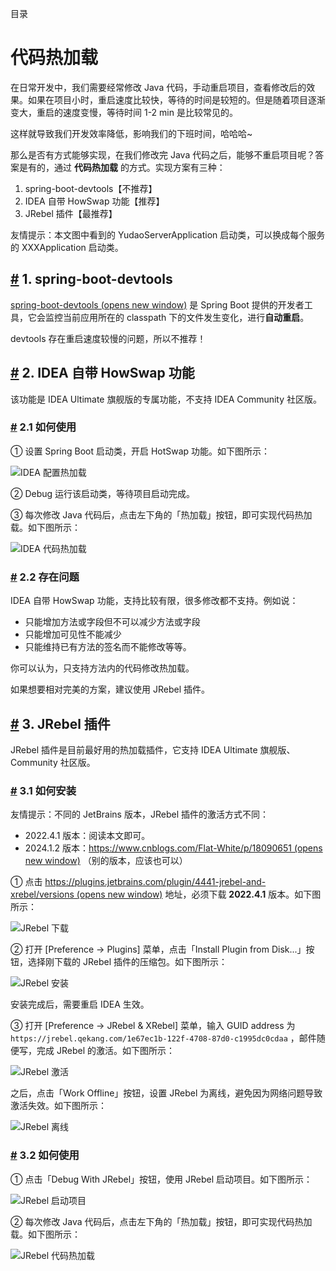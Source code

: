 目录

# 代码热加载

在日常开发中，我们需要经常修改 Java 代码，手动重启项目，查看修改后的效果。如果在项目小时，重启速度比较快，等待的时间是较短的。但是随着项目逐渐变大，重启的速度变慢，等待时间 1-2 min 是比较常见的。

这样就导致我们开发效率降低，影响我们的下班时间，哈哈哈~

那么是否有方式能够实现，在我们修改完 Java 代码之后，能够不重启项目呢？答案是有的，通过 **代码热加载** 的方式。实现方案有三种：

1.  spring-boot-devtools【不推荐】
2.  IDEA 自带 HowSwap 功能【推荐】
3.  JRebel 插件【最推荐】

友情提示：本文图中看到的 YudaoServerApplication 启动类，可以换成每个服务的 XXXApplication 启动类。

## [#](#_1-spring-boot-devtools) 1. spring-boot-devtools

[spring-boot-devtools (opens new window)](https://docs.spring.io/spring-boot/docs/current/reference/htmlsingle/#using.running-your-application.hot-swapping) 是 Spring Boot 提供的开发者工具，它会监控当前应用所在的 classpath 下的文件发生变化，进行**自动重启**。

devtools 存在重启速度较慢的问题，所以不推荐！

## [#](#_2-idea-自带-howswap-功能) 2. IDEA 自带 HowSwap 功能

该功能是 IDEA Ultimate 旗舰版的专属功能，不支持 IDEA Community 社区版。

### [#](#_2-1-如何使用) 2.1 如何使用

① 设置 Spring Boot 启动类，开启 HotSwap 功能。如下图所示：

![IDEA 配置热加载](./static/IDEA配置热加载.png)

② Debug 运行该启动类，等待项目启动完成。

③ 每次修改 Java 代码后，点击左下角的「热加载」按钮，即可实现代码热加载。如下图所示：

![IDEA 代码热加载](./static/IDEA代码热加载.png)

### [#](#_2-2-存在问题) 2.2 存在问题

IDEA 自带 HowSwap 功能，支持比较有限，很多修改都不支持。例如说：

*   只能增加方法或字段但不可以减少方法或字段
*   只能增加可见性不能减少
*   只能维持已有方法的签名而不能修改等等。

你可以认为，只支持方法内的代码修改热加载。

如果想要相对完美的方案，建议使用 JRebel 插件。

## [#](#_3-jrebel-插件) 3. JRebel 插件

JRebel 插件是目前最好用的热加载插件，它支持 IDEA Ultimate 旗舰版、Community 社区版。

### [#](#_3-1-如何安装) 3.1 如何安装

友情提示：不同的 JetBrains 版本，JRebel 插件的激活方式不同：

*   2022.4.1 版本：阅读本文即可。
*   2024.1.2 版本：[https://www.cnblogs.com/Flat-White/p/18090651 (opens new window)](https://www.cnblogs.com/Flat-White/p/18090651) （别的版本，应该也可以）

① 点击 [https://plugins.jetbrains.com/plugin/4441-jrebel-and-xrebel/versions (opens new window)](https://plugins.jetbrains.com/plugin/4441-jrebel-and-xrebel/versions) 地址，必须下载 **2022.4.1** 版本。如下图所示：

![JRebel 下载](./static/JRebel下载.png)

② 打开 \[Preference -> Plugins\] 菜单，点击「Install Plugin from Disk...」按钮，选择刚下载的 JRebel 插件的压缩包。如下图所示：

![JRebel 安装](./static/JRebel安装.png)

安装完成后，需要重启 IDEA 生效。

③ 打开 \[Preference -> JRebel & XRebel\] 菜单，输入 GUID address 为 `https://jrebel.qekang.com/1e67ec1b-122f-4708-87d0-c1995dc0cdaa` ，邮件随便写，完成 JRebel 的激活。如下图所示：

![JRebel 激活](./static/JRebel激活.png)

之后，点击「Work Offline」按钮，设置 JRebel 为离线，避免因为网络问题导致激活失效。如下图所示：

![JRebel 离线](./static/JRebel离线.png)

### [#](#_3-2-如何使用) 3.2 如何使用

① 点击「Debug With JRebel」按钮，使用 JRebel 启动项目。如下图所示：

![JRebel 启动项目](./static/JRebel启动项目.png)

② 每次修改 Java 代码后，点击左下角的「热加载」按钮，即可实现代码热加载。如下图所示：

![JRebel 代码热加载](./static/JRebel代码热加载.png)